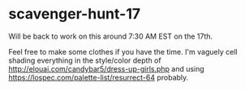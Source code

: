 # scavenger-hunt-17
 
Will be back to work on this around 7:30 AM EST on the 17th.

Feel free to make some clothes if you have the time. I'm vaguely cell shading everything in the style/color depth of http://elouai.com/candybar5/dress-up-girls.php and using https://lospec.com/palette-list/resurrect-64 probably.